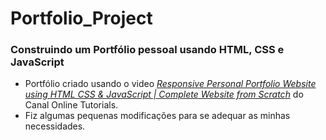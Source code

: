 # Portfolio_Project
### Construindo um Portfólio pessoal usando HTML, CSS e JavaScript
*  Portfólio criado usando o video _[Responsive Personal Portfolio Website using HTML CSS & JavaScript | Complete Website from Scratch](https://www.youtube.com/watch?v=VoogNBSnpcA&t=3889s&ab_channel=OnlineTutorials)_ do Canal Online Tutorials.
*  Fiz algumas pequenas modificações para se adequar as minhas necessidades.
